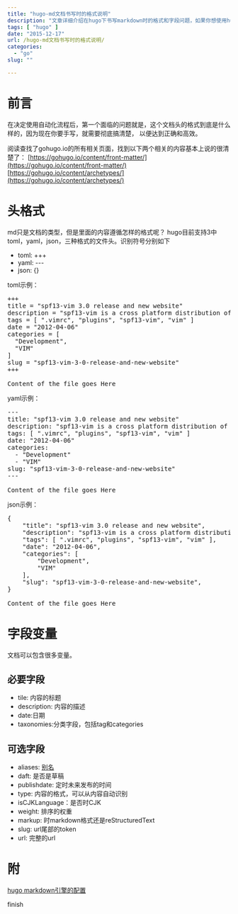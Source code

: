 ```yaml
---
title: "hugo-md文档书写时的格式说明"
description: "文章详细介绍在hugo下书写markdown时的格式和字段问题，如果你想使用hugo，这个将是必看的文章之一"
tags: [ "hugo" ]
date: "2015-12-17"
url: /hugo-md文档书写时的格式说明/
categories:
  - "go"
slug: ""

---
```


# 前言

在决定使用自动化流程后，第一个面临的问题就是，这个文档头的格式到底是什么样的，因为现在你要手写，就需要彻底搞清楚，
以便达到正确和高效。

阅读查找了gohugo.io的所有相关页面，找到以下两个相关的内容基本上说的很清楚了：
[https://gohugo.io/content/front-matter/](https://gohugo.io/content/front-matter/)
[https://gohugo.io/content/archetypes/](https://gohugo.io/content/archetypes/)

# 头格式

md只是文档的类型，但是里面的内容遵循怎样的格式呢？
hugo目前支持3中toml，yaml，json，三种格式的文件头。识别符号分别如下
* toml: +++
* yaml: ---
* json: {}

toml示例：

<pre>
+++
title = "spf13-vim 3.0 release and new website"
description = "spf13-vim is a cross platform distribution of vim plugins and resources for Vim."
tags = [ ".vimrc", "plugins", "spf13-vim", "vim" ]
date = "2012-04-06"
categories = [
  "Development",
  "VIM"
]
slug = "spf13-vim-3-0-release-and-new-website"
+++

Content of the file goes Here
</pre>

yaml示例：

<pre>
---
title: "spf13-vim 3.0 release and new website"
description: "spf13-vim is a cross platform distribution of vim plugins and resources for Vim."
tags: [ ".vimrc", "plugins", "spf13-vim", "vim" ]
date: "2012-04-06"
categories:
  - "Development"
  - "VIM"
slug: "spf13-vim-3-0-release-and-new-website"
---

Content of the file goes Here
</pre>

json示例：

<pre>
{
    "title": "spf13-vim 3.0 release and new website",
    "description": "spf13-vim is a cross platform distribution of vim plugins and resources for Vim.",
    "tags": [ ".vimrc", "plugins", "spf13-vim", "vim" ],
    "date": "2012-04-06",
    "categories": [
        "Development",
        "VIM"
    ],
    "slug": "spf13-vim-3-0-release-and-new-website",
}

Content of the file goes Here
</pre>

# 字段变量
文档可以包含很多变量。

## 必要字段
* tile: 内容的标题
* description: 内容的描述
* date:日期
* taxonomies:分类字段，包括tag和categories

## 可选字段
* aliases: [别名](https://gohugo.io/extras/aliases/)
* daft: 是否是草稿
* publishdate: 定时未来发布的时间
* type: 内容的格式，可以从内容自动识别
* isCJKLanguage：是否时CJK
* weight: 排序的权重
* markup: 时markdown格式还是reStructuredText
* slug: url尾部的token
* url: 完整的url

# 附

[hugo markdown引擎的配置](http://gohugo.io/overview/configuration/#configure-blackfriday-rendering:a66b35d20295cb764719ac8bd35837ec)

finish
